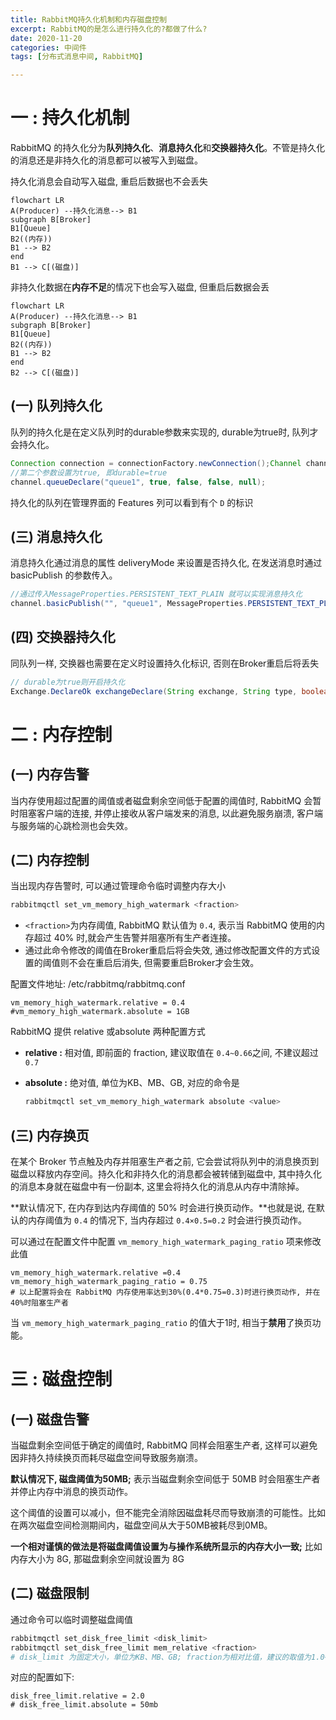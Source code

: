 ```yaml
---
title: RabbitMQ持久化机制和内存磁盘控制
excerpt: RabbitMQ的是怎么进行持久化的?都做了什么?
date: 2020-11-20
categories: 中间件
tags: [分布式消息中间, RabbitMQ]

---
```




# 一 : 持久化机制

RabbitMQ 的持久化分为**队列持久化**、**消息持久化**和**交换器持久化**。不管是持久化的消息还是非持久化的消息都可以被写入到磁盘。

持久化消息会自动写入磁盘, 重启后数据也不会丢失

```mermaid
flowchart LR
A(Producer) --持久化消息--> B1
subgraph B[Broker]
B1[Queue]
B2((内存))
B1 --> B2
end
B1 --> C[(磁盘)]
```

非持久化数据在**内存不足**的情况下也会写入磁盘, 但重启后数据会丢

```mermaid
flowchart LR
A(Producer) --持久化消息--> B1
subgraph B[Broker]
B1[Queue]
B2((内存))
B1 --> B2
end
B2 --> C[(磁盘)]
```

## (一) 队列持久化

队列的持久化是在定义队列时的durable参数来实现的, durable为true时, 队列才会持久化。

```java
Connection connection = connectionFactory.newConnection();Channel channel = connection.createChannel();
//第二个参数设置为true, 即durable=true
channel.queueDeclare("queue1", true, false, false, null); 
```

持久化的队列在管理界面的 Features 列可以看到有个 `D` 的标识

## (三) 消息持久化

消息持久化通过消息的属性 deliveryMode 来设置是否持久化, 在发送消息时通过 basicPublish 的参数传入。

```java
//通过传入MessageProperties.PERSISTENT_TEXT_PLAIN 就可以实现消息持久化
channel.basicPublish("", "queue1", MessageProperties.PERSISTENT_TEXT_PLAIN, "persistent_test_message".getBytes());
```

## (四) 交换器持久化

同队列一样, 交换器也需要在定义时设置持久化标识, 否则在Broker重启后将丢失

```java
// durable为true则开启持久化
Exchange.DeclareOk exchangeDeclare(String exchange, String type, boolean durable) throws IOException;
```



# 二 : 内存控制

## (一) 内存告警

当内存使用超过配置的阈值或者磁盘剩余空间低于配置的阈值时, RabbitMQ 会暂时阻塞客户端的连接, 并停止接收从客户端发来的消息, 以此避免服务崩溃, 客户端与服务端的心跳检测也会失效。

## (二) 内存控制

当出现内存告警时, 可以通过管理命令临时调整内存大小

```sh
rabbitmqctl set_vm_memory_high_watermark <fraction>
```

* `<fraction>`为内存阈值, RabbitMQ 默认值为 `0.4`, 表示当 RabbitMQ 使用的内存超过 40% 时,就会产生告警并阻塞所有生产者连接。
* 通过此命令修改的阈值在Broker重启后将会失效, 通过修改配置文件的方式设置的阈值则不会在重启后消失, 但需要重启Broker才会生效。

配置文件地址: /etc/rabbitmq/rabbitmq.conf

```properties
vm_memory_high_watermark.relative = 0.4
#vm_memory_high_watermark.absolute = 1GB
```

RabbitMQ 提供 relative 或absolute 两种配置方式

* **relative :** 相对值, 即前面的 fraction, 建议取值在 `0.4~0.66`之间, 不建议超过 `0.7`

* **absolute :** 绝对值, 单位为KB、MB、GB, 对应的命令是

  ```sh
  rabbitmqctl set_vm_memory_high_watermark absolute <value>
  ```

## (三) 内存换页

在某个 Broker 节点触及内存并阻塞生产者之前, 它会尝试将队列中的消息换页到磁盘以释放内存空间。持久化和非持久化的消息都会被转储到磁盘中, 其中持久化的消息本身就在磁盘中有一份副本, 这里会将持久化的消息从内存中清除掉。

**默认情况下, 在内存到达内存阈值的 50% 时会进行换页动作。**也就是说, 在默认的内存阈值为 `0.4` 的情况下, 当内存超过 `0.4×0.5=0.2` 时会进行换页动作。

可以通过在配置文件中配置 `vm_memory_high_watermark_paging_ratio` 项来修改此值

```properties
vm_memory_high_watermark.relative =0.4
vm_memory_high_watermark_paging_ratio = 0.75
# 以上配置将会在 RabbitMQ 内存使用率达到30%(0.4*0.75=0.3)时进行换页动作, 并在40%时阻塞生产者
```

当 `vm_memory_high_watermark_paging_ratio` 的值大于1时, 相当于**禁用**了换页功能。



# 三 : 磁盘控制

## (一) 磁盘告警

当磁盘剩余空间低于确定的阈值时, RabbitMQ 同样会阻塞生产者, 这样可以避免因非持久持续换页而耗尽磁盘空间导致服务崩溃。

**默认情况下, 磁盘阈值为50MB;** 表示当磁盘剩余空间低于 50MB 时会阻塞生产者并停止内存中消息的换页动作。

这个阈值的设置可以减小，但不能完全消除因磁盘耗尽而导致崩溃的可能性。比如在两次磁盘空间检测期间内，磁盘空间从大于50MB被耗尽到0MB。

**一个相对谨慎的做法是将磁盘阈值设置为与操作系统所显示的内存大小一致;** 比如内存大小为 8G, 那磁盘剩余空间就设置为 8G

## (二) 磁盘限制

通过命令可以临时调整磁盘阈值

```sh
rabbitmqctl set_disk_free_limit <disk_limit>
rabbitmqctl set_disk_free_limit mem_relative <fraction>
# disk_limit 为固定大小，单位为KB、MB、GB; fraction为相对比值，建议的取值为1.0~2.0之间
```

对应的配置如下:

```properties
disk_free_limit.relative = 2.0
# disk_free_limit.absolute = 50mb
```



